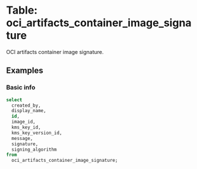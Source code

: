 # Table: oci_artifacts_container_image_signature

OCI artifacts container image signature.

## Examples

### Basic info

```sql
select
  created_by,
  display_name,
  id,
  image_id,
  kms_key_id,
  kms_key_version_id,
  message,
  signature,
  signing_algorithm 
from
  oci_artifacts_container_image_signature;
```
